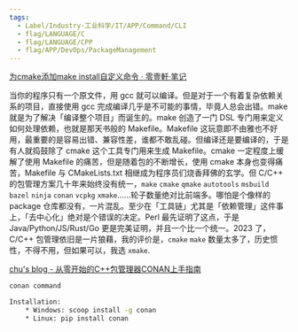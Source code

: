 ```yaml
---
tags:
  - Label/Industry-工业科学/IT/APP/Command/CLI
  - flag/LANGUAGE/C
  - flag/LANGUAGE/CPP
  - flag/APP/DevOps/PackageManagement
---
```


[为cmake添加make install自定义命令 · 零壹軒·笔记](https://note.qidong.name/2021/11/cmake-uninstall/)


当你的程序只有一个原文件，用 gcc 就可以编译。但是对于一个有着复杂依赖关系的项目，直接使用 gcc 完成编译几乎是不可能的事情，毕竟人总会出错。make 就是为了解决「编译整个项目」而诞生的。make 创造了一门 DSL 专门用来定义如何处理依赖，也就是那天书般的 Makefile。Makefile 这玩意即不由雅也不好用，最重要的是容易出错、兼容性差，谁都不敢乱碰。但编译还是要编译的，于是有人就捣鼓除了 cmake 这个工具专门用来生成 Makefile。cmake 一定程度上缓解了使用 Makefile 的痛苦，但是随着包的不断增长，使用 cmake 本身也变得痛苦，Makefile 与 CMakeLists.txt 相继成为程序员们烧香拜佛的玄学。但 C/C++ 的包管理方案几十年来始终没有统一，`make` `cmake` `qmake` `autotools` `msbuild` `bazel` `ninja` `conan` `vcpkg` `xmake`……轮子数量绝对比前端多。哪怕是个像样的 package 仓库都没有，一片混乱。至少在「工具链」尤其是「依赖管理」这件事上，「去中心化」绝对是个错误的决定。Perl 最先证明了这点，于是 Java/Python/JS/Rust/Go 更是完美证明，并且一个比一个统一。2023 了，C/C++ 包管理依旧是一片狼藉，我的评价是，`cmake` `make` 数量太多了，历史惯性，不得不用，但如果可以，我选 `xmake`.



[chu's blog - 从零开始的C++包管理器CONAN上手指南](http://chu-studio.com/posts/2019/%E4%BB%8E%E9%9B%B6%E5%BC%80%E5%A7%8B%E7%9A%84C++%E5%8C%85%E7%AE%A1%E7%90%86%E5%99%A8CONAN%E4%B8%8A%E6%89%8B%E6%8C%87%E5%8D%97)


```bash
conan command

Installation:
    * Windows: scoop install -g conan
    * Linux: pip install conan

```
